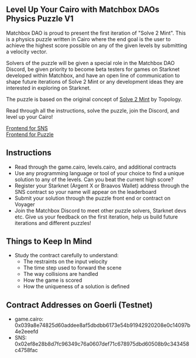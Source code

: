 ## Level Up Your Cairo with Matchbox DAOs Physics Puzzle V1

Matchbox DAO is proud to present the first iteration of "Solve 2 Mint". This is a physics puzzle written in Cairo where the end goal is the user to achieve the highest score possible on any of the given levels by submitting a velocity vector. <br>

Solvers of the puzzle will be given a special role in the Matchbox DAO Discord, be given priority to become beta testers for games on Starknet developed within Matchbox, and have an open line of communication to shape future iterations of Solve 2 Mint or any development ideas they are interested in exploring on Starknet.

The puzzle is based on the original concept of [Solve 2 Mint](https://mirror.xyz/matchboxdao.eth/DzWa-8uOEdjp2BiW1kiA_yS82EXJDyJb-VqWeWALchc) by Topology. <br>

Read through all the instructions, solve the puzzle, join the Discord, and level up your Cairo!<br>

[Frontend for SNS](https://solve2mint-sns.netlify.app/) <br>
[Frontend for Puzzle](https://solve2mint.netlify.app/) <br>

## Instructions
- Read through the game.cairo, levels.cairo, and additional contracts
- Use any programming language or tool of your choice to find a unique solution to any of the levels. Can you beat the current high score?
- Register your Starknet (Argent X or Braavos Wallet) address through the SNS contract so your name will appear on the leaderboard
- Submit your solution through the puzzle front end or contract on Voyager
- Join the Matchbox Discord to meet other puzzle solvers, Starknet devs etc. Give us your feedback on the first iteration, help us build future iterations and different puzzles! 

## Things to Keep In Mind
- Study the contract carefully to understand:
	- The restraints on the input velocity
	- The time step used to forward the scene
	- The way collisions are handled
	- How the game is scored
	- How the uniqueness of a solution is defined

## Contract Addresses on Goerli (Testnet)

- game.cairo: 0x039a8e74825d60addee8af5dbdbb6173e54b91942920208e0c14097b4e2eeefd
- SNS: 0x02ef8e28b8d7fc96349c76a0607def71c678975dbd60508b9c343458c4758fac

